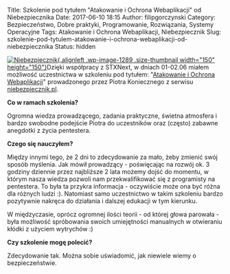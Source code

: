 Title: Szkolenie pod tytułem "Atakowanie i Ochrona Webaplikacji" od Niebezpiecznika
Date: 2017-06-10 18:15
Author: filipgorczynski
Category: Bezpieczeństwo, Dobre praktyki, Programowanie, Rozwiązania, Systemy Operacyjne
Tags: Atakowanie i Ochrona Webaplikacji, Niebezpiecznik
Slug: szkolenie-pod-tytulem-atakowanie-i-ochrona-webaplikacji-od-niebezpiecznika
Status: hidden

[![Niebezpiecznik](https://filipgorczynski.files.wordpress.com/2017/06/3-niebezpiecznik-logo-on-white-252x250.png?w=150){.alignleft .wp-image-1289 .size-thumbnail width="150" height="150"}](https://filipgorczynski.files.wordpress.com/2017/06/3-niebezpiecznik-logo-on-white-252x250.png)Dzięki współpracy z STXNext, w dniach 01-02.06 miałem możliwość uczestnictwa w szkoleniu pod tytułem: "[Atakowanie i Ochrona Webaplikacji](https://niebezpiecznik.pl/szkolenia/atakowanie-ochrona-www/?st)" prowadzonego przez Piotra Koniecznego z serwisu [niebezpiecznik.pl](https://niebezpiecznik.pl/).

**Co w ramach szkolenia?**

Ogromna wiedza prowadzącego, zadania praktyczne, świetna atmosfera i bardzo swobodne podejście Piotra do uczestników oraz (często) zabawne anegdotki z życia pentestera.

**Czego się nauczyłem?**

Między innymi tego, że 2 dni to zdecydowanie za mało, żeby zmienić swój sposób myślenia. Jak mówił prowadzący - poświęcając na rozwój ok. 3 godziny dziennie przez najbliższe 2 lata możemy dojść do momentu, w którym nasza wiedza pozwoli nam przekwalifikować się z programisty na pentestera. To była ta przykra informacja - oczywiście może ona być różna dla różnych ludzi :). Natomiast samo uczestnictwo w takim szkoleniu bardzo pozytywnie nakręca do działania i dalszej edukacji w tym kierunku.

W międzyczasie, oprócz ogromnej ilości teorii - od której głowa parowała - była możliwość spróbowania swoich umiejętności manualnych w otwieraniu kłódki z użyciem wytrychów :)

**Czy szkolenie mogę polecić?**

Zdecydowanie tak. Można sobie uświadomić, jak niewiele wiemy o bezpieczeństwie.
